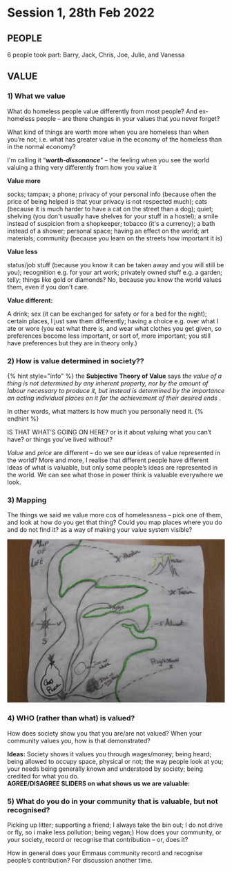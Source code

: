 # Session 1, 28th Feb 2022

## **PEOPLE**

6 people took part: Barry, Jack, Chris, Joe, Julie, and Vanessa

## **VALUE**

### **1) What we value**

What do homeless people value differently from most people? And ex-homeless people – are there changes in your values that you never forget?

What kind of things are worth more when you are homeless than when you’re not; i.e. what has greater value in the economy of the homeless than in the normal economy?&#x20;

I'm calling it “_**worth-dissonance**_” – the feeling when you see the world valuing a thing very differently from how you value it

**Value more**

socks; tampax; a phone; privacy of your personal info (because often the price of being helped is that your privacy is not respected much); cats (because it is much harder to have a cat on the street than a dog); quiet; shelving (you don't usually have shelves for your stuff in a hostel); a smile instead of suspicion from a shopkeeper; tobacco (it's a currency); a bath instead of a shower; personal space; having an effect on the world; art materials; community (because you learn on the streets how important it is)

**Value less**

status/job stuff (because you know it can be taken away and you will still be you); recognition e.g. for your art work; privately owned stuff e.g. a garden; telly; things like gold or diamonds? No, because you know the world values them, even if you don't care.

**Value different:**

A drink; sex (it can be exchanged for safety or for a bed for the night); certain places, I just saw them differently; having a choice e.g. over what I ate or wore (you eat what there is, and wear what clothes you get given, so preferences become less important, or sort of, more important; you still have preferences but they are in theory only.)

### **2) How is value determined in society??**

{% hint style="info" %}
the **Subjective Theory of Value** says _the value of a thing is not determined by any inherent property, nor by the amount of labour necessary to produce it, but instead is determined by the importance an acting individual places on it for the achievement of their desired ends_ .&#x20;

In other words, what matters is how much you personally need it.
{% endhint %}

IS THAT WHAT’S GOING ON HERE? or is it about valuing what you can’t have? or things you’ve lived without?

_Value_ and _price_ are different – do we see **our** ideas of value represented in the world? More and more, I realise that different people have different ideas of what is valuable, but only some people’s ideas are represented in the world. We can see what those in power think is valuable everywhere we look.

### **3) Mapping**

The things we said we value more cos of homelessness – pick one of them, and look at how do you get that thing? Could you map places where you do and do not find it? as a way of making your value system visible?

![Chris Bullock: Sketch map of life](<../.gitbook/assets/Chris - map of life.JPG>)

### **4) WHO (rather than what) is valued?**&#x20;

How does society show you that you are/are not valued? When your community values you, how is that demonstrated?&#x20;

**Ideas:** Society shows it values you through wages/money; being heard; being allowed to occupy space, physical or not; the way people look at you; your needs being generally known and understood by society; being credited for what you do.  \
**AGREE/DISAGREE SLIDERS on what shows us we are valuable:**

### **5) What do you do in your community that is valuable, but not recognised?**&#x20;

Picking up litter; supporting a friend; I always take the bin out; I do not drive or fly, so i make less pollution; being vegan;) How does your community, or your society, record or recognise that contribution – or, does it?

How in general does your Emmaus community record and recognise people’s contribution? For discussion another time.

&#x20;

